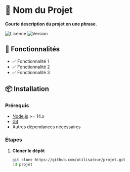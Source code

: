 # 📌 Nom du Projet

**Courte description du projet en une phrase.**

![Licence](https://img.shields.io/badge/Licence-MIT-blue.svg) ![Version](https://img.shields.io/badge/Version-1.0-green.svg)

## 🚀 Fonctionnalités

- ✅ Fonctionnalité 1
- ✅ Fonctionnalité 2
- ✅ Fonctionnalité 3

## 📦 Installation

### Prérequis

- [Node.js](https://nodejs.org/) >= 14.x
- [Git](https://git-scm.com/)
- Autres dépendances nécessaires

### Étapes

1. **Cloner le dépôt**  
   ```bash
   git clone https://github.com/utilisateur/projet.git
   cd projet

